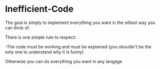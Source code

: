 # Inefficient-Code
The goal is simply to implement everything you want in the silliest way you can think of.

There is one simple rule to respect:

-The code must be working and must be explained (you shouldn't be the only one to understand why it is funny)

Otherwise you can do everything you want in any langage

